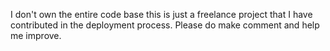 I don't own the entire code base this is just a freelance project that I have contributed in the deployment process. Please do make comment and help me improve.
